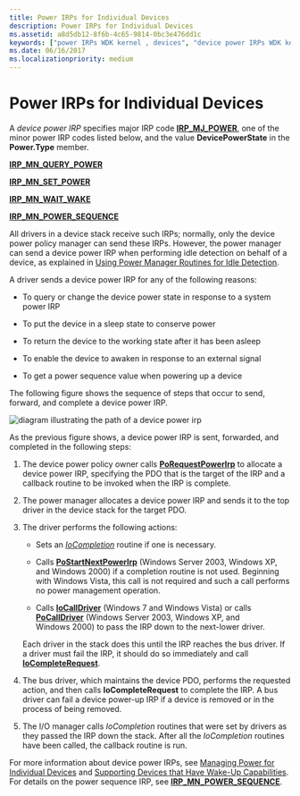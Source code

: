 ```yaml
---
title: Power IRPs for Individual Devices
description: Power IRPs for Individual Devices
ms.assetid: a8d5db12-8f6b-4c65-9814-0bc3e476dd1c
keywords: ["power IRPs WDK kernel , devices", "device power IRPs WDK kernel", "power sequence values WDK kernel", "working state returns WDK power management", "awakening devices", "wake-up capabilities WDK power management", "device wake ups WDK power management"]
ms.date: 06/16/2017
ms.localizationpriority: medium
---
```


# Power IRPs for Individual Devices





A *device power IRP* specifies major IRP code [**IRP\_MJ\_POWER**](https://docs.microsoft.com/windows-hardware/drivers/kernel/irp-mj-power), one of the minor power IRP codes listed below, and the value **DevicePowerState** in the **Power.Type** member.

[**IRP\_MN\_QUERY\_POWER**](https://docs.microsoft.com/windows-hardware/drivers/kernel/irp-mn-query-power)

[**IRP\_MN\_SET\_POWER**](https://docs.microsoft.com/windows-hardware/drivers/kernel/irp-mn-set-power)

[**IRP\_MN\_WAIT\_WAKE**](https://docs.microsoft.com/windows-hardware/drivers/kernel/irp-mn-wait-wake)

[**IRP\_MN\_POWER\_SEQUENCE**](https://docs.microsoft.com/windows-hardware/drivers/kernel/irp-mn-power-sequence)

All drivers in a device stack receive such IRPs; normally, only the device power policy manager can send these IRPs. However, the power manager can send a device power IRP when performing idle detection on behalf of a device, as explained in [Using Power Manager Routines for Idle Detection](using-power-manager-routines-for-idle-detection.md).

A driver sends a device power IRP for any of the following reasons:

-   To query or change the device power state in response to a system power IRP

-   To put the device in a sleep state to conserve power

-   To return the device to the working state after it has been asleep

-   To enable the device to awaken in response to an external signal

-   To get a power sequence value when powering up a device

The following figure shows the sequence of steps that occur to send, forward, and complete a device power IRP.

![diagram illustrating the path of a device power irp](images/devpoirp.png)

As the previous figure shows, a device power IRP is sent, forwarded, and completed in the following steps:

1.  The device power policy owner calls [**PoRequestPowerIrp**](https://docs.microsoft.com/windows-hardware/drivers/ddi/wdm/nf-wdm-porequestpowerirp) to allocate a device power IRP, specifying the PDO that is the target of the IRP and a callback routine to be invoked when the IRP is complete.

2.  The power manager allocates a device power IRP and sends it to the top driver in the device stack for the target PDO.

3.  The driver performs the following actions:

    -   Sets an [*IoCompletion*](https://docs.microsoft.com/windows-hardware/drivers/ddi/wdm/nc-wdm-io_completion_routine) routine if one is necessary.

    -   Calls [**PoStartNextPowerIrp**](https://docs.microsoft.com/windows-hardware/drivers/ddi/ntifs/nf-ntifs-postartnextpowerirp) (Windows Server 2003, Windows XP, and Windows 2000) if a completion routine is not used. Beginning with Windows Vista, this call is not required and such a call performs no power management operation.

    -   Calls [**IoCallDriver**](https://docs.microsoft.com/windows-hardware/drivers/ddi/wdm/nf-wdm-iocalldriver) (Windows 7 and Windows Vista) or calls [**PoCallDriver**](https://docs.microsoft.com/windows-hardware/drivers/ddi/ntifs/nf-ntifs-pocalldriver) (Windows Server 2003, Windows XP, and Windows 2000) to pass the IRP down to the next-lower driver.

    Each driver in the stack does this until the IRP reaches the bus driver. If a driver must fail the IRP, it should do so immediately and call [**IoCompleteRequest**](https://docs.microsoft.com/windows-hardware/drivers/ddi/wdm/nf-wdm-iocompleterequest).

4.  The bus driver, which maintains the device PDO, performs the requested action, and then calls **IoCompleteRequest** to complete the IRP. A bus driver can fail a device power-up IRP if a device is removed or in the process of being removed.

5.  The I/O manager calls *IoCompletion* routines that were set by drivers as they passed the IRP down the stack. After all the *IoCompletion* routines have been called, the callback routine is run.

For more information about device power IRPs, see [Managing Power for Individual Devices](managing-power-for-individual-devices.md) and [Supporting Devices that Have Wake-Up Capabilities](supporting-devices-that-have-wake-up-capabilities.md). For details on the power sequence IRP, see [**IRP\_MN\_POWER\_SEQUENCE**](https://docs.microsoft.com/windows-hardware/drivers/kernel/irp-mn-power-sequence).

 

 




